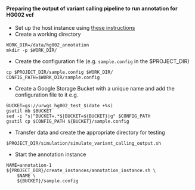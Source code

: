 #### Preparing the output of variant calling pipeline to run annotation for HG002 vcf
* Set up the host instance using [these instructions](./Setting_up_host_instance.md) 
* Create a working directory
```
WORK_DIR=/data/hg002_annotation
mkdir -p $WORK_DIR/
```
* Create the configuration file (e.g. `sample.config` in the $PROJECT_DIR)
```
cp $PROJECT_DIR/sample.config $WORK_DIR/
CONFIG_PATH=$WORK_DIR/sample.config
```
* Create a Google Storage Bucket with a unique name and add the configuration file to it e.g.
```
BUCKET=gs://urwgs_hg002_test_$(date +%s)
gsutil mb $BUCKET
sed -i "s|^BUCKET=.*$|BUCKET=${BUCKET}|g" $CONFIG_PATH
gsutil cp $CONFIG_PATH ${BUCKET}/sample.config
```
* Transfer data and create the appropriate directory for testing
```
$PROJECT_DIR/simulation/simulate_variant_calling_output.sh
```
* Start the annotation instance
```
NAME=annotation-1
${PROJECT_DIR}/create_instances/annotation_instance.sh \
	$NAME \
	${BUCKET}/sample.config
```
